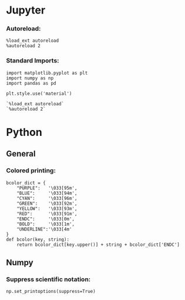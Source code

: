 # Jupyter
### Autoreload:

```
%load_ext autoreload
%autoreload 2
```


### Standard Imports:

```
import matplotlib.pyplot as plt
import numpy as np
import pandas as pd

plt.style.use('material')

`%load_ext autoreload`
`%autoreload 2`
```

# Python

## General

### Colored printing:
```
bcolor_dict = {
    "PURPLE":   '\033[95m',
    "BLUE":     '\033[94m',
    "CYAN":     '\033[96m',
    "GREEN":    '\033[92m',
    "YELLOW":   '\033[93m',
    "RED":      '\033[91m',
    "ENDC":     '\033[0m',
    "BOLD":     '\033[1m',
    "UNDERLINE":'\033[4m'
} 
def bcolor(key, string):
    return bcolor_dict[key.upper()] + string + bcolor_dict['ENDC']
```

## Numpy

### Suppress scientific notation:

`np.set_printoptions(suppress=True)`
